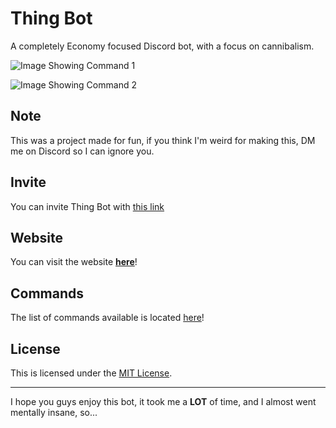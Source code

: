 # Thing Bot

A completely Economy focused Discord bot, with a focus on cannibalism.

![Image Showing Command 1](https://cdn.discordapp.com/attachments/1028104425371340851/1106733993472299139/image.png)

![Image Showing Command 2](https://cdn.discordapp.com/attachments/1028104425371340851/1106734187408527391/image.png)

## Note

This was a project made for fun, if you think I'm weird for making this, DM me on Discord so I can ignore you.

## Invite

You can invite Thing Bot with [this link](https://discord.com/oauth2/authorize?client_id=1018935466101309512&permissions=414531836992&scope=bot%20applications.commands)

## Website

You can visit the website **[here](https://thing-bot-yoshiboi18303.vercel.app/)**!

## Commands

The list of commands available is located [here](https://thing-bot-yoshiboi18303.vercel.app/commands)!

## License

This is licensed under the [MIT License](https://github.com/Yoshiboi18303/Thing-Bot/blob/main/LICENSE).

---

I hope you guys enjoy this bot, it took me a **LOT** of time, and I almost went mentally insane, so...
